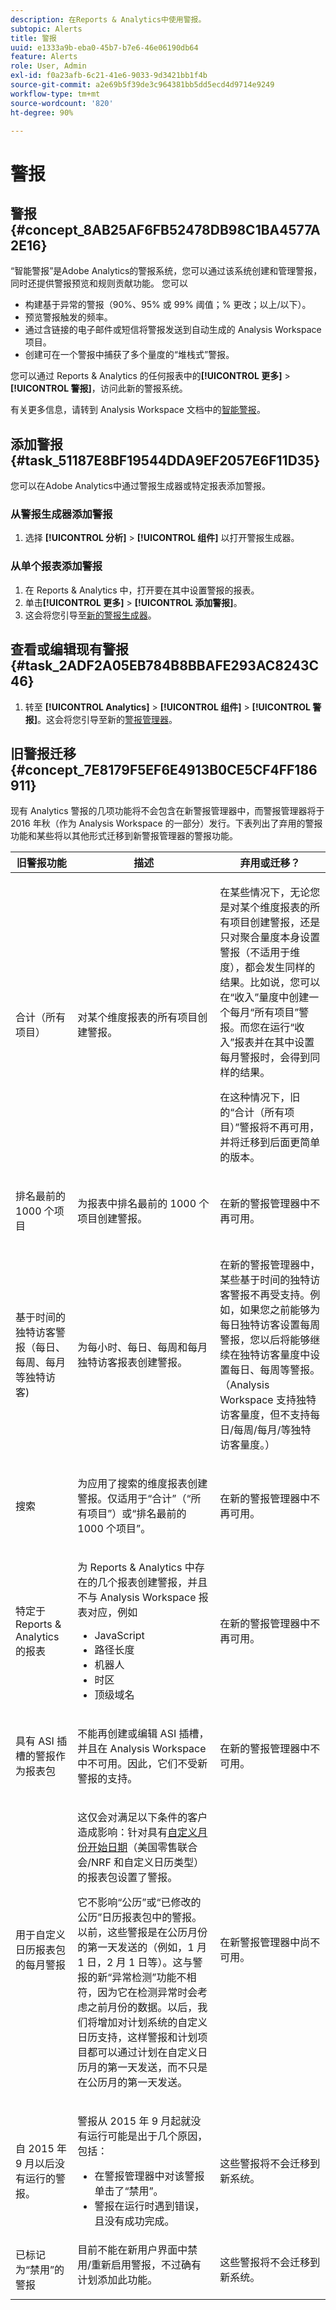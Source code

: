 ```yaml
---
description: 在Reports & Analytics中使用警报。
subtopic: Alerts
title: 警报
uuid: e1333a9b-eba0-45b7-b7e6-46e06190db64
feature: Alerts
role: User, Admin
exl-id: f0a23afb-6c21-41e6-9033-9d3421bb1f4b
source-git-commit: a2e69b5f39de3c964381bb5dd5ecd4d9714e9249
workflow-type: tm+mt
source-wordcount: '820'
ht-degree: 90%

---
```


# 警报

## 警报 {#concept_8AB25AF6FB52478DB98C1BA4577A2E16}

“智能警报”是Adobe Analytics的警报系统，您可以通过该系统创建和管理警报，同时还提供警报预览和规则贡献功能。 您可以

* 构建基于异常的警报（90%、95% 或 99% 阈值；% 更改；以上/以下）。
* 预览警报触发的频率。
* 通过含链接的电子邮件或短信将警报发送到自动生成的 Analysis Workspace 项目。
* 创建可在一个警报中捕获了多个量度的“堆栈式”警报。

您可以通过 Reports &amp; Analytics 的任何报表中的&#x200B;**[!UICONTROL 更多]** > **[!UICONTROL 警报]**，访问此新的警报系统。

有关更多信息，请转到 Analysis Workspace 文档中的[智能警报](https://experienceleague.adobe.com/docs/analytics/analyze/analysis-workspace/virtual-analyst/intelligent-alerts/intellligent-alerts.html?lang=zh-Hans)。

## 添加警报 {#task_51187E8BF19544DDA9EF2057E6F11D35}

您可以在Adobe Analytics中通过警报生成器或特定报表添加警报。

<!-- 

t_add_an_alert.xml

 -->

### 从警报生成器添加警报

1. 选择 **[!UICONTROL 分析]** > **[!UICONTROL 组件]** 以打开警报生成器。

### 从单个报表添加警报

1. 在 Reports &amp; Analytics 中，打开要在其中设置警报的报表。
1. 单击&#x200B;**[!UICONTROL 更多]** > **[!UICONTROL 添加警报]**。
1. 这会将您引导至[新的警报生成器](https://experienceleague.adobe.com/docs/analytics/analyze/analysis-workspace/virtual-analyst/intelligent-alerts/alert-builder.html)。

## 查看或编辑现有警报 {#task_2ADF2A05EB784B8BBAFE293AC8243C46}

<!-- add Task Context-->

1. 转至 **[!UICONTROL Analytics]** > **[!UICONTROL 组件]** > **[!UICONTROL 警报]**。这会将您引导至新的[警报管理器](https://experienceleague.adobe.com/docs/analytics/analyze/analysis-workspace/virtual-analyst/intelligent-alerts/alert-manager.html)。

## 旧警报迁移 {#concept_7E8179F5EF6E4913B0CE5CF4FF186911}

现有 Analytics 警报的几项功能将不会包含在新警报管理器中，而警报管理器将于 2016 年秋（作为 Analysis Workspace 的一部分）发行。下表列出了弃用的警报功能和某些将以其他形式迁移到新警报管理器的警报功能。

<!-- 

deprecated_alerts.xml

 -->

<table id="table_9307013B16AC4AC7BFC6F4C440FCFDE4"> 
 <thead> 
  <tr> 
   <th colname="col1" class="entry"> 旧警报功能 </th> 
   <th colname="col2" class="entry"> 描述 </th> 
   <th colname="col3" class="entry"> 弃用或迁移？ </th> 
  </tr> 
 </thead>
 <tbody> 
  <tr> 
   <td colname="col1"> <p>合计（所有项目） </p> </td> 
   <td colname="col2"> <p>对某个维度报表的所有项目创建警报。 </p> </td> 
   <td colname="col3"> <p>在某些情况下，无论您是对某个维度报表的所有项目创建警报，还是只对聚合量度本身设置警报（不适用于维度），都会发生同样的结果。比如说，您可以在“收入”量度中创建一个每月“所有项目”警报。而您在运行“收入”报表并在其中设置每月警报时，会得到同样的结果。 </p> <p>在这种情况下，旧的“合计（所有项目）”警报将不再可用，并将迁移到后面更简单的版本。 </p> <p> </p> </td> 
  </tr> 
  <tr> 
   <td colname="col1"> <p>排名最前的 1000 个项目 </p> <p> </p> </td> 
   <td colname="col2"> <p>为报表中排名最前的 1000 个项目创建警报。 </p> </td> 
   <td colname="col3"> <p>在新的警报管理器中不再可用。 </p> </td> 
  </tr> 
  <tr> 
   <td colname="col1"> <p>基于时间的独特访客警报（每日、每周、每月等独特访客) </p> <p> </p> </td> 
   <td colname="col2"> <p>为每小时、每日、每周和每月独特访客报表创建警报。 </p> </td> 
   <td colname="col3"> <p>在新的警报管理器中，某些基于时间的独特访客警报不再受支持。例如，如果您之前能够为每日独特访客设置每周警报，您以后将能够继续在独特访客量度中设置每日、每周等警报。（Analysis Workspace 支持独特访客量度，但不支持每日/每周/每月/等独特访客量度。） </p> <p> </p> </td> 
  </tr> 
  <tr> 
   <td colname="col1"> <p>搜索 </p> </td> 
   <td colname="col2"> <p>为应用了搜索的维度报表创建警报。仅适用于“合计”（“所有项目”）或“排名最前的 1000 个项目”。 </p> <p> </p> </td> 
   <td colname="col3"> <p>在新的警报管理器中不再可用。 </p> </td> 
  </tr> 
  <tr> 
   <td colname="col1"> <p> 特定于 Reports &amp; Analytics 的报表 </p> </td> 
   <td colname="col2"> <p>为 Reports &amp; Analytics 中存在的几个报表创建警报，并且不与 Analysis Workspace 报表对应，例如 
     <ul id="ul_9A690970A5AE4ED39E664DF23EF3164F"> 
      <li id="li_E2F44EDBA1D945CEBAC4802ED714E7A1">JavaScript </li> 
      <li id="li_B847C6A988854F76824F099681705EC9">路径长度 </li> 
      <li id="li_4AF656460BC748E8802FAF258D01842F">机器人 </li> 
      <li id="li_A300D2803B244774839BEC23D3EB533A">时区 </li> 
      <li id="li_7A0B4CF92F4D47238B7B329EEC213322">顶级域名 </li> 
     </ul> </p> <p> </p> </td> 
   <td colname="col3"> <p>在新的警报管理器中不再可用。 </p> </td> 
  </tr> 
  <tr> 
   <td colname="col1"> <p>具有 ASI 插槽的警报作为报表包 </p> </td> 
   <td colname="col2"> <p>不能再创建或编辑 ASI 插槽，并且在 Analysis Workspace 中不可用。因此，它们不受新警报的支持。 </p> <p> </p> </td> 
   <td colname="col3"> <p>在新的警报管理器中不可用。 </p> </td> 
  </tr> 
  <tr> 
   <td colname="col1"> <p>用于自定义日历报表包的每月警报 </p> </td> 
   <td colname="col2"> <p>这仅会对满足以下条件的客户造成影响：针对具有<a href="https://experienceleague.adobe.com/docs/analytics/analyze/report-builder/data-requests/date-ranges/custom-calendar.html"  >自定义月份开始日期</a>（美国零售联合会/NRF 和自定义日历类型）的报表包设置了警报。 </p> <p>它不影响“公历”或“已修改的公历”日历报表包中的警报。以前，这些警报是在公历月份的第一天发送的（例如，1 月 1 日，2 月 1 日等）。这与警报的新“异常检测”功能不相符，因为它在检测异常时会考虑之前月份的数据。以后，我们将增加对计划系统的自定义日历支持，这样警报和计划项目都可以通过计划在自定义日历月的第一天发送，而不只是在公历月的第一天发送。 </p> <p> </p> </td> 
   <td colname="col3"> <p>在新警报管理器中尚不可用。 </p> </td> 
  </tr> 
  <tr> 
   <td colname="col1"> <p>自 2015 年 9 月以后没有运行的警报。 </p> </td> 
   <td colname="col2"> <p>警报从 2015 年 9 月起就没有运行可能是出于几个原因，包括： </p> 
    <ul id="ul_15812938A2454537AF6ADDB039DE16BC"> 
     <li id="li_D079A819CEE04F609AF18C09EEE83F0D">在警报管理器中对该警报单击了“禁用”。 </li> 
     <li id="li_E23D01FA0B1341AD8BC1DDD16FB1366F">警报在运行时遇到错误，且没有成功完成。 </li> 
    </ul> <p> </p> </td> 
   <td colname="col3"> 这些警报将不会迁移到新系统。 </td> 
  </tr> 
  <tr> 
   <td colname="col1"> 已标记为“禁用”的警报 </td> 
   <td colname="col2"> 目前不能在新用户界面中禁用/重新启用警报，不过确有计划添加此功能。 <p> </p> </td> 
   <td colname="col3"> 这些警报将不会迁移到新系统。 </td> 
  </tr> 
 </tbody> 
</table>
